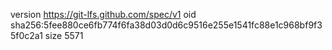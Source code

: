 version https://git-lfs.github.com/spec/v1
oid sha256:5fee880ce6fb774f6fa38d03d0d6c9516e255e1541fc88e1c968bf9f35f0c2a1
size 5571
